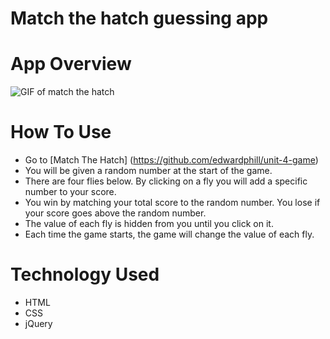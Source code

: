 # Match the hatch guessing app

# App Overview
 ![GIF of match the hatch](https://media.giphy.com/media/U1V5C5DFdl3CrKFsp0/giphy.gif)

# How To Use
- Go to [Match The Hatch] (https://github.com/edwardphill/unit-4-game) 
- You will be given a random number at the start of the game.
- There are four flies below. By clicking on a fly you will add a specific number to your score.
- You win by matching your total score to the random number. You lose if your score goes above the random number.
- The value of each fly is hidden from you until you click on it.
- Each time the game starts, the game will change the value of each fly.

# Technology Used
- HTML
- CSS
- jQuery
